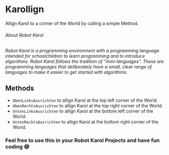 # Karollign
Allign Karol to a corner of the World by calling a simple Method.
###### About Robot Karol
*Robot Karol is a programming environment with a programming language intended for schoolchildren to learn programming and to introduce algorithms. Robot Karol follows the tradition of “mini-languages”. These are programming languages that deliberately have a small, clear range of languages to make it easier to get started with algorithms.*

## Methods
- `ObenLinksAusrichten` to allign Karol at the top left corner of the World.
- `ObenRechtsAusrichten` to allign Karol at the top right corner of the World.
- `UntenLinksAusrichten` to allign Karol at the bottom left corner of the World.
- `UntenRechtsAusrichten` to allign Karol at the bottom right corner of the World.

### Feel free to use this in your Robot Karol Projects and have fun coding 😅
